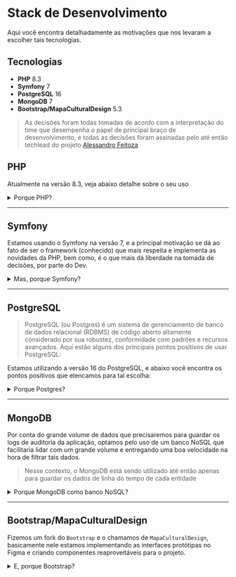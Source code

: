 # Stack de Desenvolvimento

Aqui você encontra detalhadamente as motivações que nos levaram a escolher tais tecnologias.

## Tecnologias

- **PHP** 8.3
- **Symfony** 7
- **PostgreSQL** 16
- **MongoDB** 7
- **Bootstrap/MapaCulturalDesign** 5.3 

> As decisões foram todas tomadas de acordo com a interpretação do time que desempenha o papel de principal braço de desenvolvimento, e todas as decisões foram assinadas pelo até então techlead do projeto [Alessandro Feitoza](https://github.com/alessandrofeitoza)

## PHP
Atualmente na versão 8.3, veja abaixo detalhe sobre o seu uso
<details>
<summary>Porque PHP?</summary>

O PHP continua sendo uma das linguagens mais populares para o desenvolvimento web, especialmente para aplicações server-side. Aqui estão alguns dos pontos positivos de usar PHP:


**1. Facilidade de Aprendizado e Uso:**

- Simplicidade: PHP é relativamente fácil de aprender, especialmente para iniciantes. A sintaxe é intuitiva e bem documentada, facilitando a curva de aprendizado.
- Integração com HTML: PHP se integra facilmente com HTML, o que facilita o desenvolvimento de páginas dinâmicas e a adição de funcionalidades interativas a sites estáticos.

**2. Ampla Compatibilidade:**

- Suporte Extensivo a Servidores: PHP é compatível com a maioria dos servidores web, como Apache, Nginx, IIS, entre outros. A maioria dos hosts oferece suporte nativo ao PHP, tornando a hospedagem de aplicações PHP muito fácil.
- Compatibilidade com Sistemas Operacionais: PHP funciona bem em diferentes sistemas operacionais, incluindo Windows, Linux, e macOS.

**3. Comunidade e Ecossistema:**

- Grande Comunidade: PHP tem uma das maiores comunidades de desenvolvedores do mundo, o que significa que há uma abundância de recursos, tutoriais, fóruns e bibliotecas disponíveis.
- Frameworks Populares: A linguagem tem uma variedade de frameworks poderosos, como Laravel, Symfony, CodeIgniter e Zend Framework, que ajudam a acelerar o desenvolvimento e garantir boas práticas.

**4. Desenvolvimento Rápido e Eficiente:**

- Produtividade: PHP permite um desenvolvimento rápido devido à sua facilidade de uso, frameworks robustos e vasta quantidade de bibliotecas e ferramentas disponíveis.
- Boa Performance: Embora algumas linguagens possam ser mais rápidas em determinados contextos, o PHP, especialmente em suas versões mais recentes (como o PHP 7.x e 8.x), tem mostrado melhorias significativas em desempenho e consumo de memória.

**5. Custo-Benefício:**

- Open Source: PHP é gratuito e open source, o que significa que você não precisa pagar por licenças de uso. Isso o torna uma escolha econômica, especialmente para startups e pequenas empresas.
- Disponibilidade de Ferramentas e Recursos Gratuitos: Além da linguagem, há muitos recursos gratuitos disponíveis, como bibliotecas, frameworks e ferramentas de desenvolvimento, que ajudam a reduzir os custos.

**6. Flexibilidade:**

- Versatilidade: PHP é uma linguagem versátil, usada tanto para pequenas aplicações web quanto para grandes sistemas complexos, incluindo CMSs como WordPress, Joomla e Drupal, além de grandes plataformas de e-commerce.
- Facilidade de Integração: PHP se integra facilmente com várias tecnologias e serviços, como bancos de dados (MySQL, PostgreSQL, SQLite), APIs de terceiros, e serviços web, facilitando a criação de soluções completas.

**7. Atualizações e Inovações Contínuas:**

- Evolução Constante: PHP tem evoluído continuamente, com novas versões trazendo melhorias de performance, novos recursos e melhores práticas de segurança.
- Grande Suporte para Programação Orientada a Objetos (POO): Desde o PHP 5, a linguagem oferece suporte sólido para POO, permitindo a criação de código mais modular e reutilizável.

**8. Amplo Uso no Mercado:**

   Liderança no Desenvolvimento Web: PHP alimenta uma grande parte da web, incluindo sites de grande tráfego como Facebook (em seus primórdios), Wikipedia e WordPress. Isso o torna uma habilidade altamente demandada no mercado de trabalho.

**9. Segurança:**

- Recursos de Segurança: PHP possui várias ferramentas e práticas recomendadas para o desenvolvimento seguro, como a proteção contra SQL Injection, Cross-Site Scripting (XSS) e Cross-Site Request Forgery (CSRF).
- Atualizações de Segurança: A comunidade PHP é ativa em liberar atualizações de segurança para proteger aplicações contra vulnerabilidades emergentes.

**10. Documentação Completa:**

    Documentação Oficial: PHP tem uma documentação oficial abrangente, que é bem organizada e constantemente atualizada. Isso facilita a resolução de problemas e a aprendizagem de novos recursos da linguagem.

Esses pontos positivos fazem do PHP uma escolha popular e eficaz para o desenvolvimento web, especialmente em projetos onde a flexibilidade, a rapidez de desenvolvimento e o custo-benefício são fatores importantes.

--- 

### Fontes e Embasamento

Aqui há algumas fontes que fortalecem nossa decisão, onde você pode verificar e corroborar essas informações sobre os pontos positivos do PHP:

**1. Documentação Oficial do PHP:**

   A documentação oficial do PHP é um excelente recurso para entender as capacidades da linguagem, suas atualizações, e melhores práticas. Ela cobre tudo, desde conceitos básicos até recursos avançados.

**2. Comunidade e Fóruns de Desenvolvedores:**

- Fóruns como Stack Overflow e PHP Developer são ótimos para ver discussões, dicas e soluções que destacam a popularidade e a aplicabilidade do PHP no desenvolvimento web.
- A comunidade PHP do estado do Ceará, [PHP com Rapadura](https://t.me/phpcomrapadura)
- O site Reddit também tem uma comunidade ativa que discute PHP, onde você pode ver opiniões variadas sobre os pontos fortes da linguagem.

**3. Relatórios de Mercado e Pesquisas:**

- O TIOBE Index é uma referência mensal que mede a popularidade das linguagens de programação, e PHP consistentemente aparece entre as mais usadas.
- A pesquisa anual do Stack Overflow frequentemente inclui dados sobre a popularidade e o uso do PHP entre os desenvolvedores, mostrando como a linguagem se mantém relevante.

**4. Artigos e Blogs Técnicos:**

- Artigos em blogs de empresas como SitePoint, Smashing Magazine, e PHP The Right Way discutem as vantagens do PHP, fornecendo exemplos práticos e estudos de caso. 
- Publicações em sites de análise de tecnologia como InfoWorld e TechRepublic também costumam explorar as razões pelas quais o PHP continua a ser uma escolha popular para o desenvolvimento web.

**5. Livros e Publicações Acadêmicas:**

- Livros como "Modern PHP: New Features and Good Practices" de Josh Lockhart e "PHP and MySQL Web Development" de Luke Welling e Laura Thomson oferecem uma visão aprofundada das capacidades e melhores práticas do PHP.
- Publicações acadêmicas e whitepapers disponíveis em bibliotecas digitais como Google Scholar podem oferecer insights técnicos sobre a evolução e uso do PHP.

**6. Estudos de Caso e Empresas Usando PHP:**

- Grandes empresas como Facebook (inicialmente), Wikipedia, e WordPress utilizam PHP em grande escala. Estudar como essas organizações aplicam PHP em seus ambientes pode fornecer uma visão prática dos benefícios da linguagem.


Verificar essas fontes pode ajudá-lo a entender melhor e validar os pontos positivos do PHP no desenvolvimento web.

</details>

--- 

## Symfony

Estamos usando o Symfony na versão 7, e a principal motivação se dá ao fato de ser o framework (conhecido) que mais respeita e implementa as novidades da PHP, bem como, é o que mais dá liberdade na tomada de decisões, por parte do Dev.

<details>
<summary>Mas, porque Symfony?</summary>

Escolher o Symfony como framework para o desenvolvimento de aplicações web oferece vários pontos positivos:

**1. Estrutura Robusta e Bem-Definida:**

   Symfony proporciona uma arquitetura bem estruturada, baseada no padrão MVC (Model-View-Controller), o que facilita a organização do código e a manutenção da aplicação.

**2. Flexibilidade e Modularidade:**

   Com seu sistema de bundles, o Symfony permite que você adicione funcionalidades específicas à medida que precisar, tornando a aplicação altamente modular e personalizável.

**3. Ampla Comunidade e Suporte:**

   Symfony tem uma grande comunidade de desenvolvedores, o que garante uma ampla quantidade de recursos, como tutoriais, fóruns, e pacotes prontos para uso. Isso também significa que encontrar soluções para problemas é mais fácil.

**4. Segurança:**

   O framework vem com uma série de componentes de segurança integrados, como proteção contra ataques XSS, CSRF, e SQL Injection, além de facilitar a implementação de autenticação e autorização.

**5. Manutenção de Código e Escalabilidade:**

   O Symfony é projetado para criar aplicações escaláveis. A arquitetura orientada a serviços facilita a manutenção e a extensão do código à medida que a aplicação cresce.

**6. Performance:**

   Symfony é otimizado para alta performance e permite que você aproveite recursos como caching, lazy loading e otimização automática de código, o que melhora significativamente o desempenho da aplicação.

**7. Documentação Completa:**

   A documentação do Symfony é extensa e bem organizada, o que facilita o aprendizado e a utilização do framework, mesmo para desenvolvedores menos experientes.

**8. Ecossistema Rico:**

   Symfony faz uso de uma vasta gama de componentes que podem ser usados independentemente em outros projetos PHP, como o Doctrine (ORM), Twig (template engine) e o HttpFoundation, entre outros.

**9. Padrões de Mercado:**

   Symfony segue as melhores práticas e padrões da indústria, o que significa que o código produzido com o framework tende a ser mais sustentável e compatível com outros projetos e bibliotecas.

**10. Integração Fácil com Outros Sistemas:**

    Symfony é altamente interoperável e pode ser facilmente integrado com outras ferramentas e plataformas, como sistemas de gerenciamento de conteúdo (CMS), APIs e serviços de terceiros.

Esses pontos fazem do Symfony uma escolha sólida para desenvolvedores que buscam um framework confiável, escalável e de alto desempenho para criar aplicações web complexas.

---

### Symfony VS Laravel

Escolher o Symfony em vez do Laravel fez sentido por conta das necessidades específicas do projeto, e das preferências da equipe de desenvolvimento. 

> Aqui estão algumas razões pelas quais optamos por Symfony em vez de Laravel:
 
**1. Flexibilidade e Customização:**

   Symfony oferece maior flexibilidade e customização. Ele é mais modular e permite aos desenvolvedores construir a aplicação a partir de componentes específicos, ajustando o framework às necessidades do projeto. Isso pode ser vantajoso em projetos complexos ou quando há necessidade de uma estrutura altamente personalizada.
   Laravel, por outro lado, é mais opinativo e vem com muitas decisões pré-configuradas, o que pode ser limitante em situações onde se deseja uma maior personalização.

**2. Projetos Complexos e Escaláveis:**

   Symfony é muitas vezes a escolha preferida para projetos de grande escala e alta complexidade. Sua arquitetura e componentes são projetados para suportar aplicações de longo prazo, com necessidade de alta escalabilidade e manutenção.
   Laravel é excelente para desenvolvimento rápido e projetos de médio porte, mas em projetos muito grandes, algumas equipes podem preferir a robustez e a granularidade oferecida pelo Symfony.

**3. Componentes Independentes:**

   Symfony permite o uso de seus componentes de forma independente. Se você quiser utilizar apenas partes do framework (como o Symfony Console, Symfony Routing, etc.) sem adotar o framework completo, isso é possível e frequentemente vantajoso em projetos que não necessitam de uma solução completa.
   Laravel, embora também use alguns componentes do Symfony, é mais difícil de ser usado de forma modular fora do seu contexto completo.

**4. Controle Total sobre Configurações:**

   Symfony oferece maior controle sobre as configurações e a arquitetura do projeto. Isso é útil em ambientes onde se precisa de ajustes finos para desempenho, segurança ou integrações específicas.
   Laravel facilita o desenvolvimento rápido com configurações padrão, mas isso pode limitar a flexibilidade para ajustes avançados.

**5. Documentação e Suporte de Longo Prazo:**

   Symfony é conhecido por sua documentação extremamente detalhada e suporte de longo prazo (LTS) para suas versões. Isso é essencial para projetos que exigem estabilidade e suporte contínuo.
   Laravel também tem uma boa documentação e comunidade, mas as versões LTS são menos frequentes e o ciclo de atualização pode exigir mais atenção para manter a aplicação atualizada.

**6. Comunidade e Colaboração Corporativa:**

   Symfony é amplamente adotado em grandes empresas e projetos corporativos devido à sua robustez e suporte de longo prazo. Ele também é mantido por SensioLabs, que oferece suporte comercial e treinamento, o que pode ser crucial para organizações que necessitam de garantias comerciais.
   Laravel é extremamente popular na comunidade de desenvolvedores independentes e startups, mas pode ser menos favorecido em ambientes corporativos que exigem suporte oficial e garantias.

**7. Padrões de Desenvolvimento:**

   Symfony adere rigorosamente aos padrões PSR (PHP Standards Recommendations), o que garante que o código seja compatível com outras bibliotecas e frameworks que seguem esses padrões.
   Laravel também adota os padrões PSR, mas sua filosofia mais opinativa pode afastar desenvolvedores que preferem uma adesão mais rigorosa aos padrões da indústria.

**8. Ecossistema Empresarial:**

   Symfony é frequentemente a base para outros sistemas empresariais, como o CMS Drupal, e-commerce como OroCommerce, e plataformas como Akeneo. Isso pode ser uma vantagem em ambientes que já utilizam ou pretendem integrar essas soluções.
   Laravel é excelente para o desenvolvimento de aplicativos web, mas pode não ter o mesmo nível de integração com soluções empresariais específicas.

```Esses pontos podem ser fatores decisivos na escolha entre Symfony e Laravel, dependendo das necessidades específicas do projeto e do ambiente de desenvolvimento.```
</details>

---

## PostgreSQL 

> PostgreSQL (ou Postgres) é um sistema de gerenciamento de banco de dados relacional (RDBMS) de código aberto altamente considerado por sua robustez, conformidade com padrões e recursos avançados. Aqui estão alguns dos principais pontos positivos de usar PostgreSQL:

Estamos utilizando a versão 16 do PostgreSQL, e abaixo você encontra os pontos positivos que elencamos para tal escolha:

<details>
<summary>Porque Postgres?</summary>

**1. Conformidade com Padrões SQL:**

   Suporte Completo ao SQL: PostgreSQL é conhecido por sua conformidade com o padrão SQL, oferecendo um suporte completo e consistente às funcionalidades SQL, o que facilita a portabilidade e integração com outras ferramentas que também seguem esses padrões.

**2. Extensibilidade e Flexibilidade:**

   Extensibilidade: Postgres permite a criação de tipos de dados personalizados, operadores, funções e até mesmo indexadores. Isso significa que ele pode ser estendido e adaptado às necessidades específicas de aplicações complexas.
   Suporte a Diversos Tipos de Dados: Além dos tipos de dados tradicionais, PostgreSQL suporta tipos de dados avançados como JSON, XML, arrays, e até tipos geométricos, o que é útil para aplicações que exigem manipulação de dados não convencionais.

**3. Performance e Otimização:**

   Otimização de Consultas: Postgres possui um otimizador de consultas sofisticado, que faz uso eficiente de índices e realiza escolhas inteligentes de planos de execução, resultando em consultas rápidas e eficientes.
   Suporte a Paralelismo: Em versões recentes, PostgreSQL tem suporte para execução paralela de consultas, o que pode melhorar significativamente o desempenho em ambientes com grandes volumes de dados.

**4. Transações e Integridade de Dados:**

   Transações ACID: PostgreSQL garante a conformidade total com as propriedades ACID (Atomicidade, Consistência, Isolamento e Durabilidade), o que assegura a integridade e confiabilidade dos dados.
   Controle de Concorrrência Multi-Versão (MVCC): Postgres usa MVCC para gerenciar transações concorrentes sem bloqueios, permitindo uma performance alta mesmo em sistemas com múltiplos usuários.

**5. Recursos Avançados de Indexação:**

   Suporte a Múltiplos Tipos de Índices: Além dos índices tradicionais (B-tree), PostgreSQL suporta diversos tipos de índices, como GiST, GIN, SP-GiST, BRIN, que podem ser usados para otimizar diferentes tipos de consultas.
   Índices Parciais e Funcionais: Você pode criar índices parciais e funcionais, permitindo otimizar consultas específicas sem comprometer a performance geral.

**6. Gestão de Dados em Escala:**

   Suporte a Particionamento de Tabelas: PostgreSQL oferece suporte ao particionamento de tabelas, o que é crucial para o gerenciamento eficiente de grandes volumes de dados.
   Replication e High Availability: PostgreSQL tem suporte nativo para replicação síncrona e assíncrona, além de ferramentas de terceiros que facilitam a criação de configurações de alta disponibilidade (HA).

**7. Comunidade Ativa e Open Source:**

   Código Aberto e Gratuito: PostgreSQL é totalmente open source, o que significa que não há custos de licenciamento. Isso também facilita a customização e adaptação do software às necessidades específicas do usuário.
   Comunidade e Suporte: PostgreSQL possui uma comunidade ativa e vibrante, com vasta documentação, tutoriais, fóruns e listas de discussão, o que facilita a resolução de problemas e o aprendizado.

**8. Segurança:**

   Segurança Nativa e Extensões: PostgreSQL oferece robustas funcionalidades de segurança, como autenticação baseada em certificados, criptografia SSL para conexões e controle detalhado de permissões de acesso.
   Row-Level Security: Suporte a segurança a nível de linha (Row-Level Security), permitindo a implementação de políticas de acesso detalhadas que podem ser ajustadas conforme as necessidades.

**9. Capacidade de Escalabilidade Horizontal e Vertical:**

   Escalabilidade Vertical: PostgreSQL pode ser ajustado para utilizar de maneira eficiente os recursos de hardware disponíveis, como CPU e memória.
   Escalabilidade Horizontal: Com ferramentas como Citus (uma extensão para Postgres), é possível escalar o banco de dados horizontalmente, distribuindo dados em vários nós para suportar cargas de trabalho maiores.

**10. Suporte a Procedimentos e Funções:**

    Linguagens Procedurais (PL/pgSQL): Postgres permite a criação de funções e procedimentos armazenados utilizando várias linguagens de programação (como PL/pgSQL, Python, e JavaScript), o que oferece flexibilidade para implementar lógica complexa diretamente no banco de dados.
    Triggers e Eventos: Postgres suporta a criação de triggers e a execução de ações automáticas com base em eventos, o que pode ser crucial para a automação de tarefas administrativas e de manutenção.

**11. Versatilidade em Diferentes Cenários de Uso:**

    Aplicações OLTP e OLAP: PostgreSQL é eficaz tanto para aplicações transacionais (OLTP) quanto para aplicações de análise (OLAP), tornando-o uma escolha versátil para diversos tipos de sistemas.

Esses pontos tornam o PostgreSQL uma escolha sólida para uma ampla gama de aplicações, desde pequenas startups até grandes corporações que necessitam de um banco de dados robusto, escalável e seguro.
</details>

---

## MongoDB

Por conta do grande volume de dados que precisaremos para guardar os logs de auditoria da aplicação, optamos pelo uso de um banco NoSQL que facilitaria lidar com um grande volume e entregando uma boa velocidade na hora de filtrar tais dados.

> Nesse contexto, o MongoDB está sendo utilizado até então apenas para guardar os dados de linha do tempo de cada entidade 

<details>
<summary>Porque MongoDB como banco NoSQL?</summary>

MongoDB é um banco de dados NoSQL orientado a documentos que oferece uma série de vantagens para diferentes cenários de uso, especialmente aqueles que envolvem grandes volumes de dados não estruturados ou semi-estruturados. Aqui estão alguns dos principais pontos positivos de usar MongoDB:

**1. Modelo de Dados Flexível:**

   Documentos JSON: MongoDB armazena dados em documentos no formato BSON (Binary JSON), permitindo uma estrutura flexível e dinâmica. Isso facilita o armazenamento de dados semi-estruturados e permite que o esquema evolua sem necessidade de migrações complexas.
   Sem Esquema Fixo: Não há necessidade de definir um esquema rígido antes de armazenar dados. Isso é ideal para aplicações onde os dados podem variar e mudar ao longo do tempo.

**2. Escalabilidade Horizontal:**

   Sharding: MongoDB oferece suporte nativo para sharding, o que permite distribuir dados em vários servidores e, assim, escalar horizontalmente para lidar com grandes volumes de dados e altas taxas de tráfego.
   Alta Disponibilidade: O MongoDB suporta replicação através de conjuntos de réplicas, que garantem alta disponibilidade e redundância, além de possibilitar a recuperação de desastres.

**3. Desempenho e Velocidade:**

   Consultas Rápidas: MongoDB é otimizado para consultas rápidas e de baixa latência. A natureza dos documentos JSON permite consultas flexíveis e eficiente uso de índices para acelerar a recuperação de dados.
   Desempenho de Escrita: O banco de dados é projetado para operações de escrita rápidas e é eficiente para lidar com grandes volumes de dados.

**4. Facilidade de Desenvolvimento:**

   Modelo de Dados Natural: A modelagem de dados em MongoDB é frequentemente mais intuitiva para desenvolvedores que trabalham com objetos JSON em suas aplicações, já que os documentos no banco de dados se alinham diretamente com a estrutura de dados usada na aplicação.
   Drivers e Ferramentas: MongoDB possui drivers oficiais para diversas linguagens de programação e frameworks, facilitando a integração com diferentes plataformas.

**5. Agilidade e Flexibilidade no Desenvolvimento:**

   Schema Evolution: Mudanças no esquema de dados podem ser feitas sem interrupção do serviço, o que permite uma rápida adaptação às mudanças nos requisitos de negócios.
   Modelo de Dados Aninhado: Suporte a documentos aninhados e arrays dentro de documentos permite a modelagem de dados complexos e a redução da necessidade de joins e múltiplas tabelas.

**6. Consultas Avançadas e Agregações:**

   Framework de Agregação: MongoDB oferece um poderoso framework de agregação que permite realizar operações complexas de transformação e análise de dados, como filtragem, agrupamento e ordenação, diretamente no banco de dados.
   Consultas Geoespaciais e Full-Text: Suporte para consultas geoespaciais e full-text permite criar aplicações que requerem busca avançada e análise espacial.

**7. Alta Disponibilidade e Resiliência:**

   Conjuntos de Réplicas: MongoDB usa conjuntos de réplicas para garantir alta disponibilidade e resiliência. Cada conjunto de réplicas contém várias cópias dos dados em diferentes nós, garantindo que os dados permaneçam disponíveis mesmo em caso de falhas de hardware ou de rede.
   Failover Automático: Em caso de falha de um nó primário, o MongoDB realiza failover automático para um dos nós secundários, garantindo continuidade do serviço.

**8. Escalabilidade e Elasticidade:**

   Adição de Nó em Tempo Real: A adição de novos nós ao cluster pode ser feita de forma dinâmica sem necessidade de downtime, facilitando a escalabilidade conforme a demanda aumenta.

**9. Análise de Dados em Tempo Real:**

   Integração com Ferramentas de Análise: MongoDB pode ser integrado com ferramentas de análise em tempo real e plataformas de big data, como Apache Spark, para processamento e análise de grandes volumes de dados.

**10. Open Source e Comunidade:**

    Código Aberto: MongoDB é open source, o que permite que desenvolvedores e empresas usem e modifiquem o software de acordo com suas necessidades.
    Comunidade e Suporte: Uma grande comunidade de desenvolvedores e usuários contribui com suporte, documentação e ferramentas, além do suporte comercial disponível através da MongoDB Inc.

**11. Suporte a Dados Não Estruturados:**

    Armazenamento de Dados Não Estruturados: Ideal para dados que não se encaixam bem em um modelo relacional, como logs, dados de sensores, e informações de redes sociais.

Esses pontos positivos fazem do MongoDB uma escolha popular para aplicações modernas que requerem flexibilidade, escalabilidade e alta disponibilidade. É particularmente útil para startups e empresas que estão lidando com dados variados e em constante evolução.

</details>

---

## Bootstrap/MapaCulturalDesign

Fizemos um fork do `Bootstrap` e o chamamos de `MapaCulturalDesign`, basicamente nele estamos implementando as interfaces protótipas no Figma e criando componentes reaproveitáveis para o projeto.

<details>
<summary>E, porque Bootstrap?</summary>

Bootstrap é um framework front-end popular para o desenvolvimento de interfaces web responsivas e atraentes. Aqui estão alguns dos principais pontos positivos de usar o Bootstrap:

**1. Desenvolvimento Rápido:**

   Componentes Prontos para Uso: Bootstrap vem com uma vasta gama de componentes prontos, como botões, formulários, tabelas e modais, que facilitam a construção rápida de interfaces com um design consistente.
   Temas e Layouts Pré-Desenhados: Oferece uma série de temas e layouts pré-configurados que ajudam a criar rapidamente protótipos e aplicações funcionais.

**2. Responsividade:**

   Design Responsivo: Bootstrap é projetado para criar layouts responsivos que se ajustam automaticamente a diferentes tamanhos de tela e dispositivos, desde desktops a smartphones e tablets.
   Sistema de Grid Flexível: O sistema de grid do Bootstrap é flexível e fácil de usar, permitindo a criação de layouts complexos que se adaptam bem a diferentes tamanhos de tela.

**3. Consistência de Design:**

   Estilo Uniforme: Utiliza um conjunto consistente de regras de estilo e padrões de design, garantindo que todos os elementos da interface do usuário tenham uma aparência coesa e profissional.
   Design Baseado em Diretrizes: Segue diretrizes de design modernas e boas práticas, proporcionando uma experiência de usuário visualmente agradável e intuitiva.

**4. Customização e Extensibilidade:**

   Temas e Personalização: Oferece ferramentas para customizar o estilo e a aparência dos componentes. Você pode ajustar variáveis do Sass para alterar cores, tamanhos e outros aspectos do design.
   Extensibilidade: Permite adicionar e personalizar componentes e plugins adicionais, conforme as necessidades do projeto.

**5. Suporte a Navegadores e Compatibilidade:**

   Compatibilidade Ampla: Bootstrap é compatível com a maioria dos navegadores modernos e antigos, garantindo que suas interfaces funcionem bem em uma ampla gama de ambientes de usuário.
   Correções de Bugs e Atualizações: A equipe do Bootstrap constantemente atualiza o framework para corrigir bugs e melhorar a compatibilidade.

**6. Documentação Abrangente:**

   Documentação Detalhada: A documentação do Bootstrap é extensa e bem organizada, facilitando a compreensão e o uso dos componentes e das funcionalidades do framework.
   Exemplos e Tutoriais: Inclui muitos exemplos e tutoriais que ajudam a aprender rapidamente como usar os diferentes recursos e componentes.

**7. Integração com Ferramentas de Desenvolvimento:**

   Suporte a Ferramentas de Build: Bootstrap pode ser integrado com ferramentas de build e sistemas de gerenciamento de pacotes, como npm e Yarn, facilitando a automação e o gerenciamento de dependências.
   Plugins e Extensões: Compatível com muitos plugins e extensões que adicionam funcionalidades adicionais e personalizadas às interfaces.

**8. Framework Leve e Eficiente:**

   Tamanho Compacto: A versão compilada do Bootstrap é relativamente pequena e eficiente, o que contribui para tempos de carregamento rápidos das páginas.
   CSS e JavaScript Otimizados: O código do Bootstrap é otimizado para garantir que os componentes sejam carregados e exibidos de maneira eficiente.

**9. Componente de JavaScript Integrado:**

   Interatividade: Inclui uma variedade de componentes JavaScript, como carrosséis, abas e tooltips, que adicionam interatividade às interfaces de usuário sem a necessidade de escrever código JavaScript personalizado.
   Dependências Mínimas: As funcionalidades de JavaScript do Bootstrap têm dependências mínimas, tornando a integração e o uso mais simples.

**10. Comunidade e Suporte:**

    Grande Comunidade de Desenvolvedores: Bootstrap tem uma comunidade ativa que contribui com tutoriais, temas e plugins adicionais. Isso também significa que há uma abundância de recursos e suporte disponíveis.
    Contribuições e Extensões: A comunidade frequentemente desenvolve e compartilha extensões e temas adicionais que podem ser usados para expandir e personalizar o Bootstrap.

Esses pontos positivos fazem do Bootstrap uma escolha popular para desenvolvedores que buscam criar interfaces web atraentes e responsivas de maneira rápida e eficiente, sem comprometer a qualidade e a consistência do design.

</details>


